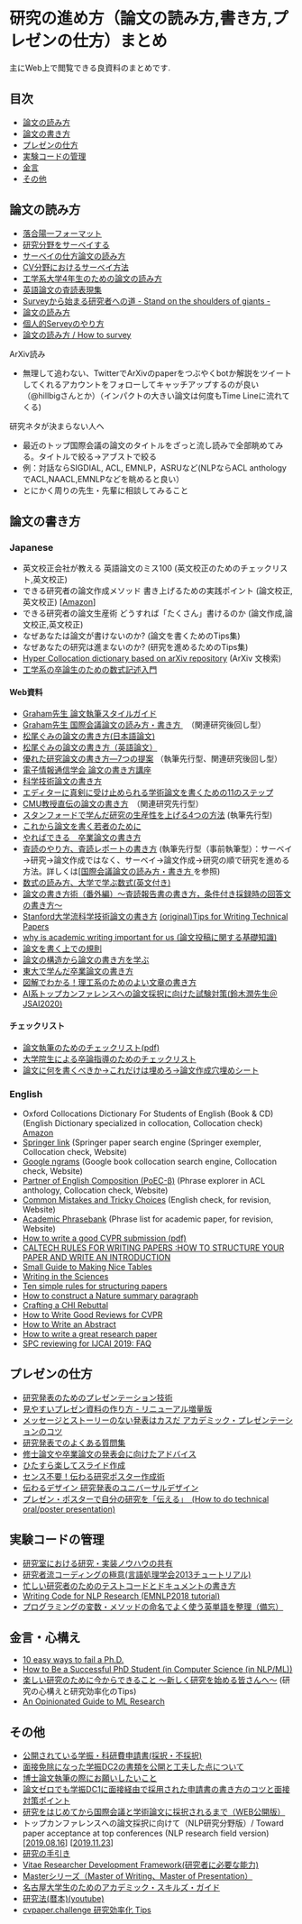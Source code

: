 # 研究の進め方（論文の読み方,書き方,プレゼンの仕方）まとめ  

主にWeb上で閲覧できる良資料のまとめです.  

## 目次
- [論文の読み方](#read)  
- [論文の書き方](#write)  
- [プレゼンの仕方](#presentation)  
- [実験コードの管理](#code) 
- [金言](#advice)
- [その他](#others)

## 論文の読み方<a name="read"></a>

- [落合陽一フォーマット](https://www.slideshare.net/Ochyai/1-ftma15?ref=http://lafrenze.hatenablog.com/entry/2015/08/04/120205)
- [研究分野をサーベイする](https://www.slideshare.net/iTooooooooooooT/itolab-how-to-survey-2017)
- [サーベイの仕方論文の読み方](https://written.4403.biz/source/how-to-survey.pdf)
- [CV分野におけるサーベイ方法](https://www.slideshare.net/HirokatsuKataoka/ss-43935588)  
- [工学系大学4年生のための論文の読み方](https://www.slideshare.net/ychtanaka/4-89034938)  
- [英語論文の査読表現集](https://staff.aist.go.jp/a.ohta/japanese/study/Review_ex_top.htm)  
- [Surveyから始まる研究者への道 - Stand on the shoulders of giants -](https://www.slideshare.net/RyosukeAraki/survey-stand-on-the-shoulders-of-giants)  
- [論文の読み方](https://speakerdeck.com/kaityo256/how-to-survey)  
- [個人的Serveyのやり方](https://mocobt.hatenablog.com/entry/2020/05/13/021133)  
- [論文の読み方 / How to survey](https://speakerdeck.com/kaityo256/how-to-survey)  

ArXiv読み
- 無理して追わない、TwitterでArXivのpaperをつぶやくbotか解説をツイートしてくれるアカウントをフォローしてキャッチアップするのが良い（@hillbigさんとか）（インパクトの大きい論文は何度もTime Lineに流れてくる)

研究ネタが決まらない人へ
- 最近のトップ国際会議の論文のタイトルをざっと流し読みで全部眺めてみる。タイトルで絞る→アブストで絞る
- 例：対話ならSIGDIAL, ACL, EMNLP，ASRUなど(NLPならACL anthologyでACL,NAACL,EMNLPなどを眺めると良い）
- とにかく周りの先生・先輩に相談してみること

## 論文の書き方<a name="write"></a>

### Japanese
- 英文校正会社が教える 英語論文のミス100 (英文校正のためのチェックリスト,英文校正)
- できる研究者の論文作成メソッド 書き上げるための実践ポイント (論文校正,英文校正) [[Amazon](https://www.amazon.co.jp/gp/product/4061556274)]
- できる研究者の論文生産術 どうすれば「たくさん」書けるのか (論文作成,論文校正,英文校正) 
- なぜあなたは論文が書けないのか? (論文を書くためのTips集) 
- なぜあなたの研究は進まないのか? (研究を進めるためのTips集)
- [Hyper Collocation dictionary based on arXiv repository](https://hypcol.marutank.net/ja/) (ArXiv 文検索)
- [工学系の卒論生のための数式記述入門](https://github.com/matsui528/math_writing)  

#### Web資料  
- [Graham先生 論文執筆スタイルガイド](http://www.phontron.com/paper-guide.php)
- [Graham先生 国際会議論文の読み方・書き方 ](http://phontron.com/slides/neubig15nlptutorial.pdf)　（関連研究後回し型）
- [松尾ぐみの論文の書き方(日本語論文)](http://ymatsuo.com/japanese/ronbun_jpn.html)
- [松尾ぐみの論文の書き方（英語論文）](http://ymatsuo.com/japanese/ronbun_eng.html)
- [優れた研究論文の書き方―7つの提案](https://www.slideshare.net/kdmsnr/writing-a-paper-seven-suggestions) （執筆先行型、関連研究後回し型）
- [電子情報通信学会 論文の書き方講座](https://www.ieice.org/~cs-edit/magazine/ronbun_kouza.html)
- [科学技術論文の書き方](http://www.okada-lab.org/Ronbun/TableOfContents.php)　
- [エディターに真剣に受け止められる学術論文を書くための11のステップ](http://www.respiratoryinvestigation.com/pb/assets/raw/Health%20Advance/journals/resinv/Respiratory-Seminar2015.pdf)
- [CMU教授直伝の論文の書き方](http://yamaguchiyuto.hatenablog.com/entry/2016/01/18/154613)　（関連研究先行型）
- [スタンフォードで学んだ研究の生産性を上げる4つの方法](https://note.mu/ryosuzuki/n/ndae1d84d6103) (執筆先行型)
- [これから論文を書く若者のために](http://www7b.biglobe.ne.jp/~satoki/ronbun/kyo/korekara/korekara.html)
- [やればできる　卒業論文の書き方](http://www015.upp.so-net.ne.jp/notgeld/sotsuron.html)
- [査読のやり方、査読レポートの書き方](http://scienceandtechnology.jp/archives/12812)
(執筆先行型（事前執筆型）：サーベイ→研究→論文作成ではなく、サーベイ→論文作成→研究の順で研究を進める方法。詳しくは[[国際会議論文の読み方・書き方 ](http://phontron.com/slides/neubig15nlptutorial.pdf)を参照)
- [数式の読み方、大学で学ぶ数式(英文付き)](http://www.comp.tmu.ac.jp/yosihiro/teaching/how-to-read.pdf)
- [論文の書き方術（番外編）～査読報告書の書き方，条件付き採録時の回答文の書き方～](http://www.ieice.org/~cs-edit/magazine/hp/kakikata/kaitou.pdf)  
- [Stanford大学流科学技術論文の書き方](http://hontolab.org/tips-for-research-activity/tips-for-writing-technical-papers/) [(original)Tips for Writing Technical Papers](https://cs.stanford.edu/people/widom/paper-writing.html)  
- [why is academic writing important for us (論文投稿に関する基礎知識)](https://speakerdeck.com/eumesy/why-is-academic-writing-important-for-us)   
- [論文を書く上での規則](https://qiita.com/Ishotihadus/items/d6088aec3632545833e8)  
- [論文の構造から論文の書き方を学ぶ](http://www.nutrepi.m.u-tokyo.ac.jp/publication/review_j/3686.pdf)  
- [東大で学んだ卒業論文の書き方](http://fwds.hatenadiary.jp/entry/20050703/1120380314)  
- [図解でわかる！理工系のためのよい文章の書き方](https://writing.fukuchi.org/toc.html)  
- [AI系トップカンファレンスへの論文採択に向けた試験対策(鈴木潤先生＠JSAI2020)](https://www.ai-gakkai.or.jp/jsai2020/wp-content/uploads/sites/10/2020/06/jsai2020_tutorial_suzuki_ver2.pdf)  
 
#### チェックリスト
- [論文執筆のためのチェックリスト(pdf)](http://kanamori.cs.tsukuba.ac.jp/docs/writing_paper_checklist.pdf)
- [大学院生による卒論指導のためのチェックリスト](http://www.aise.ics.saitama-u.ac.jp/~gotoh/ChecklistForMasterStudents.html)
- [論文に何を書くべきか→これだけは埋めろ→論文作成穴埋めシート](http://readingmonkey.blog45.fc2.com/blog-entry-563.html)

### English
- Oxford Collocations Dictionary For Students of English (Book & CD) (English Dictionary specialized in collocation, Collocation check) [Amazon](https://www.amazon.co.jp/Oxford-Collocations-Dictionary-Students-English/dp/0194325385)
- [Springer link](https://link.springer.com/) (Springer paper search engine (Springer exempler, Collocation check, Website)
- [Google ngrams](https://books.google.com/ngrams) (Google book collocation search engine, Collocation check, Website)
- [Partner of English Composition (PoEC-β)](http://www.cl.ecei.tohoku.ac.jp/poec/sentsearch/) (Phrase explorer in ACL anthology, Collocation check, Website)
- [Common Mistakes and Tricky Choices](http://englishplus.com/grammar/mistcont.htm) (English check, for revision, Website)
- [Academic Phrasebank](http://www.phrasebank.manchester.ac.uk/) (Phrase list for academic paper, for revision, Website)  
- [How to write a good CVPR submission (pdf)](https://billf.mit.edu/sites/default/files/documents/cvprPapers.pdf)  
- [CALTECH RULES FOR WRITING PAPERS :HOW TO STRUCTURE YOUR PAPER AND WRITE AN INTRODUCTION](https://web.stanford.edu/group/mcnollgast/cgi-bin/wordpress/wp-content/uploads/2013/10/CALTECH.RUL_..pdf)
- [Small Guide to Making Nice Tables](https://www.inf.ethz.ch/personal/markusp/teaching/guides/guide-tables.pdf)
- [Writing in the Sciences](https://www.coursera.org/learn/sciwrite)
- [Ten simple rules for structuring papers](http://journals.plos.org/ploscompbiol/article/file?id=10.1371/journal.pcbi.1005619&type=printable) 
- [How to construct a Nature summary paragraph
](http://s3-service-broker-live-19ea8b98-4d41-4cb4-be4c-d68f4963b7dd.s3.amazonaws.com/uploads/ckeditor/attachments/7808/2c_Summary_para.pdf)  
- [Crafting a CHI Rebuttal](http://benjgorman.com/writing-chi-rebuttals/)  
- [How to Write Good Reviews for CVPR](https://www.dropbox.com/s/725p60wcajbb8xh/How%20to%20Review%20for%20CVPR.pptx?dl=0#)  
- [How to Write an Abstract](https://users.ece.cmu.edu/~koopman/essays/abstract.html)  
- [How to write a great research paper](https://www.microsoft.com/en-us/research/academic-program/write-great-research-paper/)  
- [SPC reviewing for IJCAI 2019: FAQ](http://u.cs.biu.ac.il/~sarit/IJCAI2019/FAQ-SPC.html)  

## プレゼンの仕方<a name="presentation"></a>

- [研究発表のためのプレゼンテーション技術](https://www.slideshare.net/ShinnosukeTakamichi/ss-48987441)
- [見やすいプレゼン資料の作り方 - リニューアル増量版](https://www.slideshare.net/yutamorishige50/ss-41321443)
- [メッセージとストーリーのない発表はカスだ アカデミック・プレゼンテーションのコツ](https://www.slideshare.net/KeiGomi/ss-81275254)
- [研究発表でのよくある質問集](http://kanamori.cs.tsukuba.ac.jp/docs/presentation_faqs.html) 
- [修士論文や卒業論文の発表会に向けたアドバイス](http://blog.chase-dream.com/2013/02/03/3113)
- [ひたすら楽してスライド作成](https://www.slideshare.net/MasanoriMorise/ss-89422938)  
- [センス不要！伝わる研究ポスター作成術](http://k-connex.kyoto-u.ac.jp/ja/wp-content/uploads/sites/2/2016/07/160711-posterseminar-pub.pdf)  
- [伝わるデザイン 研究発表のユニバーサルデザイン](http://tsutawarudesign.com/index.html)  
- [プレゼン・ポスターで自分の研究を「伝える」　(How to do technical oral/poster presentation)](https://www.slideshare.net/ToshihikoYamasaki/how-to-do-technical-oralposter-presentation)  

## 実験コードの管理<a name="code"></a>

- [研究室における研究・実装ノウハウの共有](https://www.slideshare.net/naoakiokazaki/ss-59403900)
- [研究者流コーディングの極意(言語処理学会2013チュートリアル)](http://www.chokkan.org/publication/coding-for-researchers.pdf)  
- [忙しい研究者のためのテストコードとドキュメントの書き方](https://qiita.com/NaokiHamada/items/0689cd85fb3e1adcda1a)  
- [Writing Code for NLP Research (EMNLP2018 tutorial)](https://docs.google.com/presentation/d/17NoJY2SnC2UMbVegaRCWA7Oca7UCZ3vHnMqBV4SUayc/edit#slide=id.p)  
- [プログラミングの変数・メソッドの命名でよく使う英単語を整理（備忘）](https://arakan-pgm-ai.hatenablog.com/entry/2019/04/15/000000)

## 金言・心構え<a name="advice"></a>

- [10 easy ways to fail a Ph.D.](http://matt.might.net/articles/ways-to-fail-a-phd/)  
- [How to Be a Successful PhD Student (in Computer Science (in NLP/ML))](https://www.cs.jhu.edu/~mdredze/publications/HowtoBeaSuccessfulPhDStudent.pdf)  
- [楽しい研究のために今からできること 〜新しく研究を始める皆さんへ〜](https://www.slideshare.net/RyosukeAraki/ss-136687597) (研究の心構えと研究効率化のTips)   
- [An Opinionated Guide to ML Research](http://joschu.net/blog/opinionated-guide-ml-research.html)  

## その他<a name="others"></a>

- [公開されている学振・科研費申請書(採択・不採択)](https://xn--w8yz0bc56a.com/proven-proposal/)  
- [面接免除になった学振DC2の書類を公開と工夫した点について](https://kenyu-life.com/2018/09/20/gakushin/)  
- [博士論文執筆の際にお願いしたいこと](https://member.ipmu.jp/yuji.tachikawa/misc/dron.html)  
- [論文ゼロでも学振DC1に面接経由で採用された申請書の書き方のコツと面接対策ポイント](http://ocoshite.me/how-to-get-gakushin-dc1)  
- [研究をはじめてから国際会議と学術論文に採択されるまで（WEB公開版）](https://speakerdeck.com/kyama0321/yan-jiu-wohazimetekaraguo-ji-hui-yi-toxue-shu-lun-wen-nicai-ze-sarerumade-webgong-kai-ban)  
- トップカンファレンスへの論文採択に向けて（NLP研究分野版）/ Toward paper acceptance at top conferences (NLP research field version)[[2019.08.16](https://www.slideshare.net/JunSuzuki21/2019-0826-yansinvitedtalk)] [[2019.11.23](https://www.slideshare.net/JunSuzuki21/20191123jsaiinvitedtalk-205359389)]
- [研究の手引き](http://www.s.fpu.ac.jp/fujino/Lecture/discipline.html)  
- [Vitae Researcher Development Framework(研究者に必要な能力)](https://jrecin.jst.go.jp/seek/SeekVitaeInformation)  
- [Masterシリーズ（Master of Writing、Master of Presentation）](https://www.rikkyo.ac.jp/about/activities/fd/cdshe.html)  
- [名古屋大学生のためのアカデミック・スキルズ・ガイド](http://www.cshe.nagoya-u.ac.jp/asg/index.html)  
- [研究法(暦本)(youtube)](https://www.youtube.com/watch?v=vn0cL7fxYh8&feature=youtu.be)  
- [cvpaper.challenge 研究効率化 Tips](https://www.slideshare.net/cvpaperchallenge/cvpaperchallenge-tips-241914101)  
